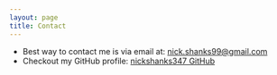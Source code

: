 ```yaml
---
layout: page
title: Contact
---
```


* Best way to contact me is via email at: [nick.shanks99@gmail.com](mailto:nick.shanks99@gmail.com)
* Checkout my GitHub profile: [nickshanks347 GitHub](https://github.com/nickshanks347)